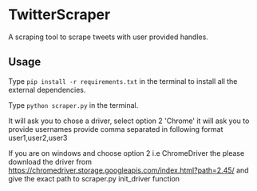 # TwitterScraper
A scraping tool to scrape tweets with user provided handles.

## Usage

Type `pip install -r requirements.txt` in the terminal to install all the external dependencies.

Type `python scraper.py` in the terminal.

It will ask you to chose a driver, select option 2 'Chrome'
it will ask you to provide usernames provide comma separated in following format user1,user2,user3

If you are on windows and choose option 2 i.e ChromeDriver the please download the driver
from https://chromedriver.storage.googleapis.com/index.html?path=2.45/ and give the exact path to
scraper.py init_driver function